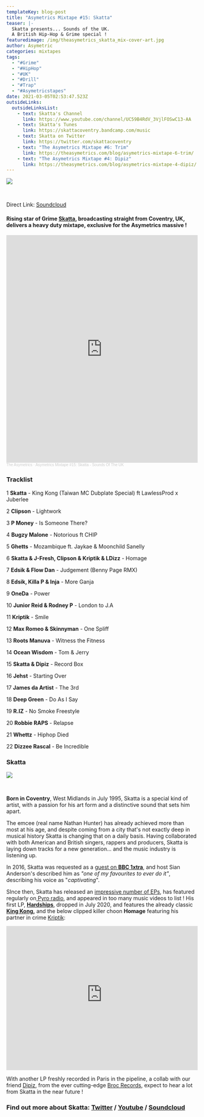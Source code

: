 ```yaml
---
templateKey: blog-post
title: "Asymetrics Mixtape #15: Skatta"
teaser: |-
  Skatta presents... Sounds of the UK.
  A British Hip-Hop & Grime special !
featuredimage: /img/theasymetrics_skatta_mix-cover-art.jpg
author: Asymetric
categories: mixtapes
tags:
  - "#Grime"
  - "#HipHop"
  - "#UK"
  - "#Drill"
  - "#Trap"
  - "#Asymetricstapes"
date: 2021-03-05T02:53:47.523Z
outsideLinks:
  outsideLinksList:
    - text: Skatta's Channel
      link: https://www.youtube.com/channel/UC59B4RdV_3VjlFOSwC13-AA
    - text: Skatta's Tunes
      link: https://skattacoventry.bandcamp.com/music
    - text: Skatta on Twitter
      link: https://twitter.com/skattacoventry
    - text: "The Asymetrics Mixtape #6: Trim"
      link: https://theasymetrics.com/blog/asymetrics-mixtape-6-trim/
    - text: "The Asymetrics Mixtape #4: Dipiz"
      link: https://theasymetrics.com/blog/asymetrics-mixtape-4-dipiz/
---
```

![](/img/theasymetrics_skatta_mask_small.jpeg)

<br>

Direct Link: [Soundcloud](https://soundcloud.com/the-asymetrics/asymetrics-mixtape-15-skatta-sounds-of-the-uk)

#### Rising star of Grime [Skatta](https://www.youtube.com/channel/UC59B4RdV_3VjlFOSwC13-AA), broadcasting straight from Coventry, UK, delivers a heavy duty mixtape, exclusive for the Asymetrics massive !

<iframe width="100%" height="600" scrolling="no" frameborder="no" allow="autoplay" src="https://w.soundcloud.com/player/?url=https%3A//api.soundcloud.com/tracks/1009379128&color=%23ff5500&auto_play=false&hide_related=false&show_comments=true&show_user=true&show_reposts=false&show_teaser=true&visual=true"></iframe><div style="font-size: 10px; color: #cccccc;line-break: anywhere;word-break: normal;overflow: hidden;white-space: nowrap;text-overflow: ellipsis; font-family: Interstate,Lucida Grande,Lucida Sans Unicode,Lucida Sans,Garuda,Verdana,Tahoma,sans-serif;font-weight: 100;"><a href="https://soundcloud.com/the-asymetrics" title="The Asymetrics" target="_blank" style="color: #cccccc; text-decoration: none;">The Asymetrics</a> · <a href="https://soundcloud.com/the-asymetrics/asymetrics-mixtape-15-skatta-sounds-of-the-uk" title="Asymetrics Mixtape #15: Skatta - Sounds Of The UK" target="_blank" style="color: #cccccc; text-decoration: none;">Asymetrics Mixtape #15: Skatta - Sounds Of The UK</a></div>

### **Tracklist**

1 **Skatta** - King Kong (Taiwan MC Dubplate Special) ft LawlessProd x Juberlee 

2 **Clipson** - Lightwork

3 **P Money** - Is Someone There?

4 **Bugzy Malone** - Notorious ft CHIP

5 **Ghetts** - Mozambique ft. Jaykae & Moonchild Sanelly

6 **Skatta & J-Fresh, Clipson & Kriptik & LDizz** - Homage 

7 **Edsik & Flow Dan** - Judgement (Benny Page RMX)

8 **Edsik, Killa P & Inja** - More Ganja

9 **OneDa** - Power

10 **Junior Reid & Rodney P** - London to J.A

11 **Kriptik** - Smile

12 **Max Romeo & Skinnyman** - One Spliff

13 **Roots Manuva** - Witness the Fitness

14 **Ocean Wisdom** - Tom & Jerry

15 **Skatta & Dipiz** - Record Box

16 **Jehst** - Starting Over

17 **James da Artist** - The 3rd

18 **Deep Green** - Do As I Say

19 **R.IZ** - No Smoke Freestyle

20 **Robbie RAPS** - Relapse

21 **Whettz** - Hiphop Died

22 **Dizzee Rascal** - Be Incredible

### **Skatta**

![](/img/theasymetrics_skatta_live.jpeg)

<br>

**Born in Coventry**, West Midlands in July 1995, Skatta is a special kind of artist, with a passion for his art form and a distinctive sound that sets him apart.

The emcee (real name Nathan Hunter) has already achieved more than most at his age, and despite coming from a city that's not exactly deep in musical history Skatta is changing that on a daily basis. Having collaborated with both American and British singers, rappers and producers, Skatta is laying down tracks for a new generation... and the music industry is listening up.

In 2016, Skatta was requested as a [guest on **BBC 1xtra**](https://www.youtube.com/watch?v=lb62R504AU4&t=135s), and host Sian Anderson's described him as *"one of my favourites to ever do it"*, describing his voice as "*captivating*".

SInce then, Skatta has released an [impressive number of EPs](https://skattacoventry.bandcamp.com/music), has featured regularly on[ Pyro radio](https://www.youtube.com/watch?v=N195nkNzDro), and appeared in too many music videos to list ! His first LP, **[Hardships](https://www.youtube.com/watch?v=ZwjV-e4nQ2s)**, dropped in July 2020, and features the already classic **[King Kong](https://www.youtube.com/watch?v=stHE1UBhM-A),** and the below clipped killer choon **Homage** featuring his partner in crime [Kriptik](https://www.youtube.com/channel/UC8HrmsNqwfWx4JIiAjO3ySg):

<iframe width="100%" height="380" src="https://www.youtube-nocookie.com/embed/BczvsA0Msm8" frameborder="0" allow="accelerometer; autoplay; clipboard-write; encrypted-media; gyroscope; picture-in-picture" allowfullscreen></iframe>

<br>

With another LP freshly recorded in Paris in the pipeline, a collab with our friend [Dipiz](https://theasymetrics.com/blog/asymetrics-mixtape-4-dipiz/), from the ever cutting-edge [Broc Records](http://www.brocrecordz.com/), expect to hear a lot from Skatta in the near future !

### Find out more about Skatta: [Twitter](https://twitter.com/skattacoventry) / [Youtube](https://www.youtube.com/channel/UC59B4RdV_3VjlFOSwC13-AA) / [Soundcloud](https://soundcloud.com/skattacoventry)